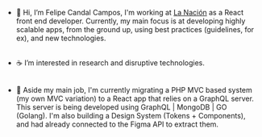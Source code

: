 - 🐣 Hi, I’m Felipe Candal Campos, I'm working at [La Nación](https://www.lanacion.com.ar/) as a React front end developer.
Currently, my main focus is at developing highly scalable apps, from the ground up, using best practices
(guidelines, for ex), and new technologies. <br /> <br />

- ☕️ I’m interested in research and disruptive technologies. <br /><br />

- 🌱 Aside my main job, I'm currently migrating a PHP MVC based system (my own MVC variation) to a
React app that relies on a GraphQL server.
This server is being developed using GraphQL | MongoDB | GO (Golang).
I'm also building a Design System (Tokens + Components), and had already connected to the Figma API to extract them.

<!---
felicandalc/felicandalc is a ✨ special ✨ repository because its `README.md` (this file) appears on your GitHub profile.
You can click the Preview link to take a look at your changes.
--->
